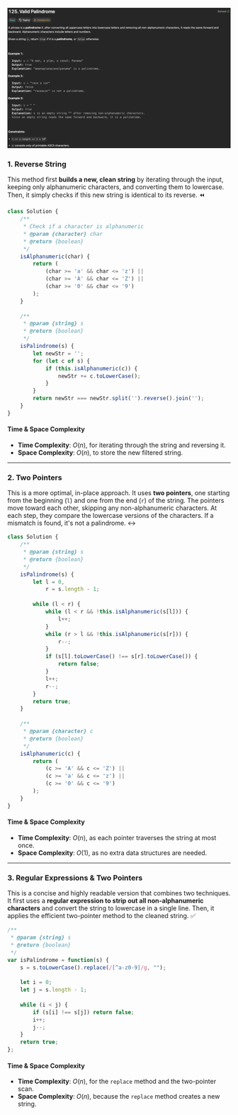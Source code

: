 ![Valid Palindrome](/asset/images/validPalindrome.png)

### 1\. Reverse String

This method first **builds a new, clean string** by iterating through the input, keeping only alphanumeric characters, and converting them to lowercase. Then, it simply checks if this new string is identical to its reverse. ⏪

```javascript
class Solution {
    /**
     * Check if a character is alphanumeric
     * @param {character} char
     * @return {boolean}
     */
    isAlphanumeric(char) {
        return (
            (char >= 'a' && char <= 'z') ||
            (char >= 'A' && char <= 'Z') ||
            (char >= '0' && char <= '9')
        );
    }

    /**
     * @param {string} s
     * @return {boolean}
     */
    isPalindrome(s) {
        let newStr = '';
        for (let c of s) {
            if (this.isAlphanumeric(c)) {
                newStr += c.toLowerCase();
            }
        }
        return newStr === newStr.split('').reverse().join('');
    }
}
```

#### **Time & Space Complexity**

  * **Time Complexity**: $O(n)$, for iterating through the string and reversing it.
  * **Space Complexity**: $O(n)$, to store the new filtered string.

-----

### 2\. Two Pointers

This is a more optimal, in-place approach. It uses **two pointers**, one starting from the beginning (`l`) and one from the end (`r`) of the string. The pointers move toward each other, skipping any non-alphanumeric characters. At each step, they compare the lowercase versions of the characters. If a mismatch is found, it's not a palindrome. ↔️

```javascript
class Solution {
    /**
     * @param {string} s
     * @return {boolean}
     */
    isPalindrome(s) {
        let l = 0,
            r = s.length - 1;

        while (l < r) {
            while (l < r && !this.isAlphanumeric(s[l])) {
                l++;
            }
            while (r > l && !this.isAlphanumeric(s[r])) {
                r--;
            }
            if (s[l].toLowerCase() !== s[r].toLowerCase()) {
                return false;
            }
            l++;
            r--;
        }
        return true;
    }

    /**
     * @param {character} c
     * @return {boolean}
     */
    isAlphanumeric(c) {
        return (
            (c >= 'A' && c <= 'Z') ||
            (c >= 'a' && c <= 'z') ||
            (c >= '0' && c <= '9')
        );
    }
}
```

#### **Time & Space Complexity**

  * **Time Complexity**: $O(n)$, as each pointer traverses the string at most once.
  * **Space Complexity**: $O(1)$, as no extra data structures are needed.

-----

### 3\. Regular Expressions & Two Pointers

This is a concise and highly readable version that combines two techniques. It first uses a **regular expression to strip out all non-alphanumeric characters** and convert the string to lowercase in a single line. Then, it applies the efficient two-pointer method to the cleaned string. ✅

```javascript
/**
 * @param {string} s
 * @return {boolean}
 */
var isPalindrome = function(s) {
    s = s.toLowerCase().replace(/[^a-z0-9]/g, "");
    
    let i = 0;
    let j = s.length - 1;
    
    while (i < j) {
        if (s[i] !== s[j]) return false;
        i++;
        j--;
    }
    return true;
};
```

#### **Time & Space Complexity**

  * **Time Complexity**: $O(n)$, for the `replace` method and the two-pointer scan.
  * **Space Complexity**: $O(n)$, because the `replace` method creates a new string.